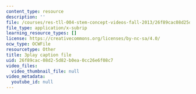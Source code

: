 ```yaml
---
content_type: resource
description: ''
file: /courses/res-tll-004-stem-concept-videos-fall-2013/26f89cac08d25d82b0ea0cc26e6f08c7_w4y12u5S0HE.vtt
file_type: application/x-subrip
learning_resource_types: []
license: https://creativecommons.org/licenses/by-nc-sa/4.0/
ocw_type: OCWFile
resourcetype: Other
title: 3play caption file
uid: 26f89cac-08d2-5d82-b0ea-0cc26e6f08c7
video_files:
  video_thumbnail_file: null
video_metadata:
  youtube_id: null
---
```

